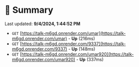 # 📖 Summary
Last updated: **9/4/2024, 1:44:52 PM**

- `GET` [https://talk-m6gd.onrender.com/umar](https://talk-m6gd.onrender.com/umar) - **Up** (216ms)
- `GET` [https://talk-m6gd.onrender.com/9337](https://talk-m6gd.onrender.com/9337) - **Up** (148ms)
- `GET` [https://talk-m6gd.onrender.com/umar920](https://talk-m6gd.onrender.com/umar920) - **Up** (337ms)
